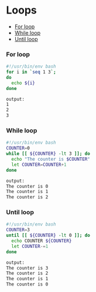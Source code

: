 # Loops

* [For loop](#for-loop)
* [While loop](#while-loop)
* [Until loop](#until-loop)

### For loop
```bash
#!/usr/bin/env bash
for i in `seq 1 3`;
do
  echo ${i}
done

output:
1
2
3
```

### While loop
```bash
#!/usr/bin/env bash
COUNTER=0
while [[ ${COUNTER} -lt 3 ]]; do
  echo "The counter is $COUNTER"
  let COUNTER=COUNTER+1
done

output:
The counter is 0
The counter is 1
The counter is 2
```

### Until loop
```bash
#!/usr/bin/env bash
COUNTER=3
until [[ ${COUNTER} -lt 0 ]]; do
  echo COUNTER ${COUNTER}
  let COUNTER-=1
done

output:
The counter is 3
The counter is 2
The counter is 1
The counter is 0
```